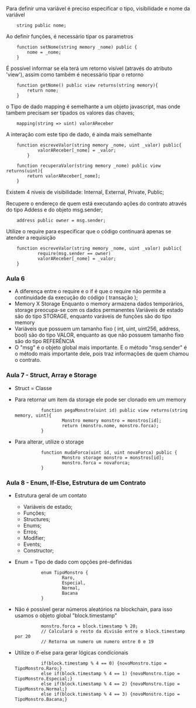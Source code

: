 Para definir uma variável é preciso especificar o tipo, visibilidade e nome da variável

        string public nome;

Ao definir funções, é necessário tipar os parametros

        function setNome(string memory _nome) public {
            nome = _nome;
        }

É possível informar se ela terá um retorno visível (através do atributo 'view'), assim como também é necessário tipar o retorno

        function getNome() public view returns(string memory){
            return nome;
        }

o Tipo de dado mapping é semelhante a um objeto javascript, mas onde tambem precisam ser tipados os valores das chaves;

        mapping(string => uint) valorAReceber

A interação com este tipo de dado, é ainda mais semelhante

        function escreveValor(string memory _nome, uint _valor) public{
                valorAReceber[_nome] = _valor;
            }

        function recuperaValor(string memory _nome) public view returns(uint){
            return valorAReceber[_nome];
        }

Existem 4 niveis de visibilidade: Internal, External, Private, Public;

Recupere o endereço de quem está executando ações do contrato através do tipo Addess e do objeto msg.sender;

        address public owner = msg.sender;

Utilize o require para especificar que o código continuará apenas se atender a requisição

        function escreveValor(string memory _nome, uint _valor) public{
                require(msg.sender == owner)
                valorAReceber[_nome] = _valor;
        }

### Aula 6

- A diferença entre o require e o if é que o require não permite a continuidade da execução do código ( transação );
- Memory X Storage
        Enquanto o memory armazena dados temporários, storage preocupa-se com os dados permanentes
        Variáveis de estado são do tipo STORAGE, enquanto varáveis de funções são do tipo memory
- Variáveis que possuem um tamanho fixo ( int, uint, uint256, address, bool) são do tipo VALOR, enquanto as que não possuem tamanho fixo são do tipo REFERÊNCIA 
- O "msg" é o objeto global mais importante. E o método "msg.sender" é o método mais importante dele, pois traz informações de quem chamou o contrato.

### Aula 7 - Struct, Array e Storage

- Struct = Classe

- Para retornar um item da storage ele pode ser clonado em um memory

                function pegaMonstro(uint id) public view returns(string memory, uint){
                        Monstro memory monstro = monstros[id];
                        return (monstro.nome, monstro.forca);
                }

- Para alterar, utilize o storage

                function mudaForca(uint id, uint novaForca) public {
                        Monstro storage monstro = monstros[id];
                        monstro.forca = novaForca;
                }

### Aula 8 - Enum, If-Else, Estrutura de um Contrato

- Estrutura geral de um contato
    - Variáveis de estado;
    - Funções;
    - Structures;
    - Enums;
    - Erros;
    - Modifier;
    - Events;
    - Constructor;

- Enum = Tipo de dado com opções pré-definidas
                
                enum TipoMonstro {
                        Raro,
                        Especial,
                        Normal,
                        Bacana
                }

- Não é possível gerar números aleatórios na blockchain, para isso usamos o objeto global "block.timestamp"

                monstro.forca = block.timestamp % 20;
                // Calculará o resto da divisão entre o block.timestamp por 20
                // Retorna um numero um numero entre 0 e 19

- Utilize o if-else para gerar lógicas condicionais

                if(block.timestamp % 4 == 0) {novoMonstro.tipo = TipoMonstro.Raro;}
                else if(block.timestamp % 4 == 1) {novoMonstro.tipo = TipoMonstro.Especial;}
                else if(block.timestamp % 4 == 2) {novoMonstro.tipo = TipoMonstro.Normal;}
                else if(block.timestamp % 4 == 3) {novoMonstro.tipo = TipoMonstro.Bacana;}